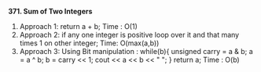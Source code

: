 **371. Sum of Two Integers**
1. Approach 1: return a + b; Time : O(1)
2. Approach 2: if any one integer is positive loop over it and that many times 1 on other integer; Time: O(max(a,b))
3. Approach 3: Using Bit manipulation : while(b){
unsigned carry = a & b;
a = a ^ b;
b = carry << 1;
cout << a << b << " ";
}
return a; Time : O(b)